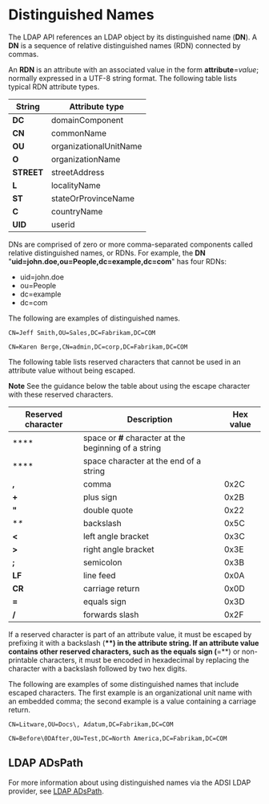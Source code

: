 # Distinguished Names

The LDAP API references an LDAP object by its distinguished name (**DN**). A **DN** is a sequence of relative distinguished names (RDN) connected by commas.

An **RDN** is an attribute with an associated value in the form **attribute**=*value*; normally expressed in a UTF-8 string format. The following table lists typical RDN attribute types.

| String     | Attribute type         |
| ---------- | ---------------------- |
| **DC**     | domainComponent        |
| **CN**     | commonName             |
| **OU**     | organizationalUnitName |
| **O**      | organizationName       |
| **STREET** | streetAddress          |
| **L**      | localityName           |
| **ST**     | stateOrProvinceName    |
| **C**      | countryName            |
| **UID**    | userid                 |

DNs are comprised of zero or more comma-separated components called relative distinguished names, or RDNs. For example, the **DN** "**uid=john.doe,ou=People,dc=example,dc=com**" has four RDNs:

- uid=john.doe
- ou=People
- dc=example
- dc=com 



The following are examples of distinguished names.

```
CN=Jeff Smith,OU=Sales,DC=Fabrikam,DC=COM

```

```
CN=Karen Berge,CN=admin,DC=corp,DC=Fabrikam,DC=COM

```

The following table lists reserved characters that cannot be used in an attribute value without being escaped.

**Note**  See the guidance below the table about using the escape character with these reserved characters.

 

| Reserved character | Description                              | Hex value |
| ------------------ | ---------------------------------------- | --------- |
| ****               | space or **#** character at the beginning of a string |           |
| ****               | space character at the end of a string   |           |
| **,**              | comma                                    | 0x2C      |
| **+**              | plus sign                                | 0x2B      |
| **"**              | double quote                             | 0x22      |
| **\**              | backslash                                | 0x5C      |
| **<**              | left angle bracket                       | 0x3C      |
| **>**              | right angle bracket                      | 0x3E      |
| **;**              | semicolon                                | 0x3B      |
| **LF**             | line feed                                | 0x0A      |
| **CR**             | carriage return                          | 0x0D      |
| **=**              | equals sign                              | 0x3D      |
| **/**              | forwards slash                           | 0x2F      |

 

If a reserved character is part of an attribute value, it must be escaped by prefixing it with a backslash (**\**) in the attribute string. If an attribute value contains other reserved characters, such as the equals sign (**=**) or non-printable characters, it must be encoded in hexadecimal by replacing the character with a backslash followed by two hex digits.

The following are examples of some distinguished names that include escaped characters. The first example is an organizational unit name with an embedded comma; the second example is a value containing a carriage return.

```
CN=Litware,OU=Docs\, Adatum,DC=Fabrikam,DC=COM

```

```
CN=Before\0DAfter,OU=Test,DC=North America,DC=Fabrikam,DC=COM

```

## LDAP ADsPath

For more information about using distinguished names via the ADSI LDAP provider, see [LDAP ADsPath](https://msdn.microsoft.com/en-us/library/aa746384(v=vs.85).aspx).